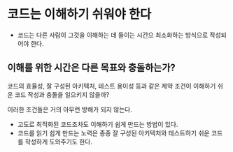 # 코드는 이해하기 쉬워야 한다
* 코드는 다른 사람이 그것을 이해하는 데 들이는 시간으 최소화하는 방식으로 작성되어야 한다.

## 이해를 위한 시간은 다른 목표와 충돌하는가?

코드의 효율성, 잘 구성된 아키텍처, 테스트 용이성 등과 같은 제약 조건이 이해하기 쉬운 코드 작성과 충돌을 일으키지 않을까?

이러한 조건들은 거의 아무런 방해가 되지 않는다.

* 고도로 최적화된 코드조차도 이해하기 쉽게 만드는 방법이 있다.
* 코드를 읽기 쉽게 만드는 노력은 종종 잘 구성된 아키텍처와 테스트하기 쉬운 코드를 작성하게 도와주기도 한다.
